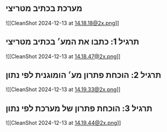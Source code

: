 ```table-of-contents
```
## מערכת בכתיב מטריצי
![[CleanShot 2024-12-13 at 14.18.18@2x.png]]
## תרגיל 1: כתבו את המע׳ בכתיב מטריצי
![[CleanShot 2024-12-13 at 14.18.47@2x.png]]
## תרגיל 2: הוכחת פתרון מע׳ הומוגנית לפי נתון
![[CleanShot 2024-12-13 at 14.19.33@2x.png]]
## תרגיל 3: הוכחת פתרון של מערכת לפי נתון
![[CleanShot 2024-12-13 at 14.19.44@2x.png]]